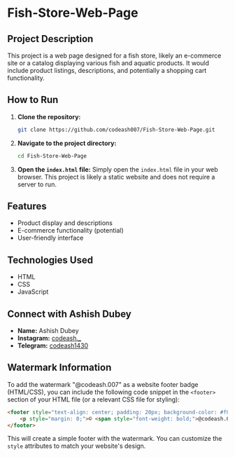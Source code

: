 # Fish-Store-Web-Page

## Project Description

This project is a web page designed for a fish store, likely an e-commerce site or a catalog displaying various fish and aquatic products. It would include product listings, descriptions, and potentially a shopping cart functionality.

## How to Run

1.  **Clone the repository:**
    ```bash
    git clone https://github.com/codeash007/Fish-Store-Web-Page.git
    ```
2.  **Navigate to the project directory:**
    ```bash
    cd Fish-Store-Web-Page
    ```
3.  **Open the `index.html` file:**
    Simply open the `index.html` file in your web browser. This project is likely a static website and does not require a server to run.

## Features

*   Product display and descriptions
*   E-commerce functionality (potential)
*   User-friendly interface

## Technologies Used

*   HTML
*   CSS
*   JavaScript

## Connect with Ashish Dubey

*   **Name:** Ashish Dubey
*   **Instagram:** [codeash._](https://www.instagram.com/codeash._)
*   **Telegram:** [codeash1430](https://t.me/codeash1430)

## Watermark Information

To add the watermark "@codeash.007" as a website footer badge (HTML/CSS), you can include the following code snippet in the `<footer>` section of your HTML file (or a relevant CSS file for styling):

```html
<footer style="text-align: center; padding: 20px; background-color: #f0f0f0; color: #555;">
    <p style="margin: 0;">© <span style="font-weight: bold;">@codeash.007</span></p>
</footer>
```

This will create a simple footer with the watermark. You can customize the `style` attributes to match your website's design.

